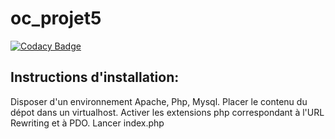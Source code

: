 # oc_projet5

[![Codacy Badge](https://api.codacy.com/project/badge/Grade/e97b75a5410d4dc2a008e463ab57f450)](https://www.codacy.com/manual/valh-runner/oc_projet5?utm_source=github.com&amp;utm_medium=referral&amp;utm_content=valh-runner/oc_projet5&amp;utm_campaign=Badge_Grade)

Instructions d'installation:
----------------------------
Disposer d'un environnement Apache, Php, Mysql.
Placer le contenu du dépot dans un virtualhost.
Activer les extensions php correspondant à l'URL Rewriting et à PDO.
Lancer index.php
